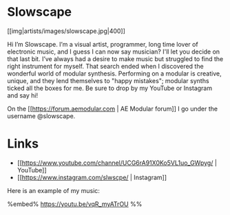 # Slowscape

[[img|artists/images/slowscape.jpg|400]]

Hi I’m Slowscape. I’m a visual artist, programmer, long time lover of electronic music, and I guess I can now say musician? I'll let you decide on that last bit. I’ve always had a desire to make music but struggled to find the right instrument for myself. That search ended when I discovered the wonderful world of modular synthesis. Performing on a modular is creative, unique, and they lend themselves to "happy mistakes"; modular synths ticked all the boxes for me. Be sure to drop by my YouTube or Instagram and say hi!

On the [[https://forum.aemodular.com | AE Modular forum]] I go under the username @slowscape.

# Links

* [[https://www.youtube.com/channel/UCG6rA91X0Ko5VL1uo_GWpyg/ | YouTube]]
* [[https://www.instagram.com/slwscpe/ | Instagram]]

Here is an example of my music:

%embed% https://youtu.be/vqR_myATrOU %%
